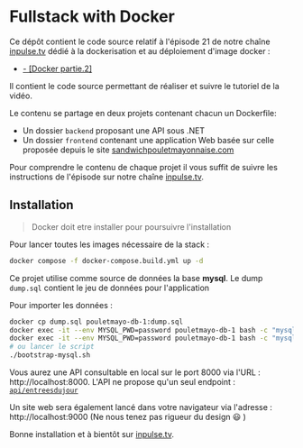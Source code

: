 # Fullstack with Docker

Ce dépôt contient le code source relatif à l'épisode 21 de notre chaîne [inpulse.tv](https://www.inpulse.tv) dédié à la dockerisation et au déploiement d'image docker :
- [  - [Docker partie.2]]()

Il contient le code source permettant de réaliser et suivre le tutoriel de la vidéo.

Le contenu se partage en deux projets contenant chacun un Dockerfile:
- Un dossier ``backend`` proposant une API sous .NET 
- Un dossier ``frontend`` contenant une application Web basée sur celle proposée depuis le site [sandwichpouletmayonnaise.com](https://sandwichpouletmayonnaise.com/)

Pour comprendre le contenu de chaque projet il vous suffit de suivre les instructions de l'épisode sur notre chaîne [inpulse.tv](https://www.inpulse.tv).

## Installation

> Docker doit etre installer pour poursuivre l'installation 

Pour lancer toutes les images nécessaire de la stack : 
```bash
docker compose -f docker-compose.build.yml up -d
```

Ce projet utilise comme source de données la base **mysql**. Le dump `dump.sql` contient le jeu de données pour l'application 

Pour importer les données : 
```bash
docker cp dump.sql pouletmayo-db-1:dump.sql
docker exec -it --env MYSQL_PWD=password pouletmayo-db-1 bash -c "mysql -u root -e \"CREATE DATABASE pouletmayo\""
docker exec -it --env MYSQL_PWD=password pouletmayo-db-1 bash -c "mysql -u root --default-character-set=utf8 pouletmayo < dump.sql"
# ou lancer le script
./bootstrap-mysql.sh
```

Vous aurez une API consultable en local sur le port 8000 via l'URL : http://localhost:8000.
L'API ne propose qu'un seul endpoint : [``api/entreesdujour``](http://localhost:8000/api/entreesdujour)

Un site web sera également lancé dans votre navigateur via l'adresse : http://localhost:9000 (Ne nous tenez pas rigueur du design 😃 )

Bonne installation et à bientôt sur [inpulse.tv](https://www.inpulse.tv).

